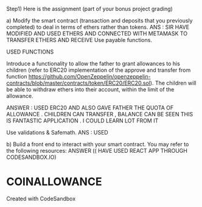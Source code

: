 Step1) Here is the assignment (part of your bonus project grading)

a) Modify the smart contract (transaction and deposits that you previously completed) to deal in terms of ethers rather than tokens. 
ANS : SIR HAVE MODIFIED AND USED ETHERS AND CONNECTED WITH METAMASK TO TRANSFER ETHERS AND RECEIVE 
Use payable functions.

USED FUNCTIONS

Introduce a functionality to allow the father to grant allowances to his children (refer to ERC20 implementation of the approve and transfer from function https://github.com/OpenZeppelin/openzeppelin-contracts/blob/master/contracts/token/ERC20/ERC20.sol). The children will be able to withdraw ethers into their account, within the limit of the allowance.

ANSWER : USED ERC20 AND ALSO GAVE FATHER THE QUOTA OF ALLOWANCE . 
CHILDREN CAN TRANSFER , BALANCE CAN  BE SEEN  THIS IS FANTASTIC APPLICATION . I COULD LEARN LOT FROM IT 

Use validations & Safemath.
ANS : USED

b) Build a front end to interact with your smart contract. You may refer to the following resources:
ANSWER (( HAVE USED REACT APP THROUGH CODESANDBOX.IO)



# COINALLOWANCE
Created with CodeSandbox
